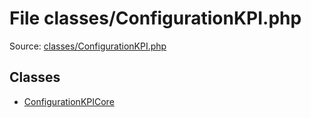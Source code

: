 File classes/ConfigurationKPI.php
=========
Source: [classes/ConfigurationKPI.php](https://github.com/PrestaShop/PrestaShop/blob/1.6.1.1/classes/ConfigurationKPI.php)


Classes
-------

* [ConfigurationKPICore](class.ConfigurationKPICore)

